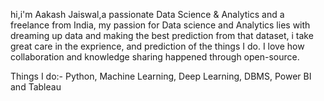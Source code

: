 hi,i'm Aakash Jaiswal,a passionate Data Science & Analytics and a freelance from India, my passion for Data science and Analytics lies with dreaming up data and 
making the best prediction from that dataset, i take great care in the exprience, and prediction of the things I do.
I love how collaboration and knowledge sharing happened through open-source.


Things I do:-
Python, Machine Learning, Deep Learning, DBMS, Power BI and Tableau
<!---
aakashj07/aakashj07 is a ✨ special ✨ repository because its `README.md` (this file) appears on your GitHub profile.
You can click the Preview link to take a look at your changes.
--->
